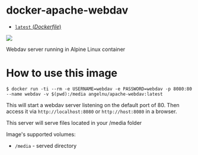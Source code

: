 # docker-apache-webdav

-	[`latest` (*Dockerfile*)](https://github.com/angelnu/docker-apache-webdav/blob/master/Dockerfile)

[![](https://badge.imagelayers.io/angelnu/apache-webdav:latest.svg)](https://imagelayers.io/?images=angelnu/apache-webdav:latest 'Get your own badge on imagelayers.io')

Webdav server running in Alpine Linux container

# How to use this image

```console
$ docker run -ti --rm -e USERNAME=webdav -e PASSWORD=webdav -p 8080:80 --name webdav -v $(pwd):/media angelnu/apache-webdav:latest
```
This will start a webdav server listening on the default port of 80.
Then access it via `http://localhost:8080` or `http://host:8080` in a browser.

This server will serve files located in your /media folder

Image's supported volumes:
- `/media` - served directory
